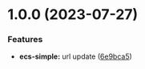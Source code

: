 
# 1.0.0 (2023-07-27)


### Features

* **ecs-simple:** url update ([6e9bca5](https://github.com/thejaswitricon/semver-demo/commit/6e9bca5b82dc57d0f3afaa64475e12e80d9c934d))
